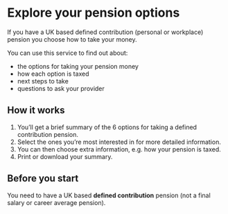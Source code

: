 # Explore your pension options

If you have a UK based defined contribution (personal or workplace) pension you
choose how to take your money.

You can use this service to find out about:

* the options for taking your pension money
* how each option is taxed
* next steps to take
* questions to ask your provider

## How it works

1. You’ll get a brief summary of the 6 options for taking a defined contribution pension.
2. Select the ones you’re most interested in for more detailed information.
3. You can then choose extra information, e.g. how your pension is taxed.
4. Print or download your summary.

## Before you start

You need to have a UK based **defined contribution** pension (not a final salary or career average pension).
